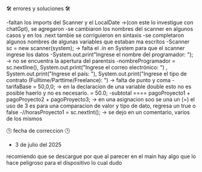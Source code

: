 🛠️ errores y soluciones 🛠️

-faltan los imports del Scanner y el LocalDate ->(con este lo investigue con chatGpt), se agregaron 
-se cambiaron los nombres del scanner en algunos casos y en los .next tambie  se corriguieron en sintaxis
-se completaron algunos nombres de algunas variables que estaban ma escritos
-Scanner sc = new scanner(system); -> falta el .in en System para que el scanner ingrese los datos
-System.out.print"Ingrese el nombre del programador: "); -> no se encuentra la apertura del parentsis
-nombreProgramador = sc.nextline(), System.out.print("Ingrese el correo electrónico: ") , System.out.print("Ingrese el país: "), System.out.print("Ingrese el tipo de contrato (Fulltime/Parttime/Freelance): ") -> falta de punto y coma
-tarifaBase = 50,0,0; -> en la declaracion de una variable double esto no es posible haerlo y no es necesario. = 50.0;
-subtotal ==== pagoProyecto1 + pagoProyecto2 + pagoProyecto3; -> en una asignacion soo se una un (=) el uso de 3 es para una comparacion de valor y tipo de dato, regresa un true o false
-//horasProyecto1 = sc.nextInt(); -> se dejo en un comentario, varios de los mismos 

🕒 fecha de correccion 🕒

- 3 de julio del 2025


recomiendo que se descargue por que al parecer en el main hay algo que lo hace peligroso para el dispositivo lo cual dudo
